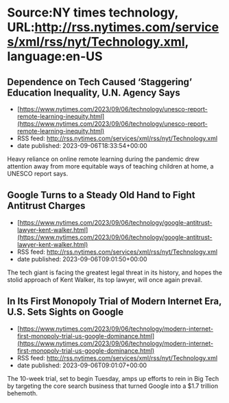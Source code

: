 # Source:NY times technology, URL:http://rss.nytimes.com/services/xml/rss/nyt/Technology.xml, language:en-US

## Dependence on Tech Caused ‘Staggering’ Education Inequality, U.N. Agency Says
 - [https://www.nytimes.com/2023/09/06/technology/unesco-report-remote-learning-inequity.html](https://www.nytimes.com/2023/09/06/technology/unesco-report-remote-learning-inequity.html)
 - RSS feed: http://rss.nytimes.com/services/xml/rss/nyt/Technology.xml
 - date published: 2023-09-06T18:33:54+00:00

Heavy reliance on online remote learning during the pandemic drew attention away from more equitable ways of teaching children at home, a UNESCO report says.

## Google Turns to a Steady Old Hand to Fight Antitrust Charges
 - [https://www.nytimes.com/2023/09/06/technology/google-antitrust-lawyer-kent-walker.html](https://www.nytimes.com/2023/09/06/technology/google-antitrust-lawyer-kent-walker.html)
 - RSS feed: http://rss.nytimes.com/services/xml/rss/nyt/Technology.xml
 - date published: 2023-09-06T09:01:50+00:00

The tech giant is facing the greatest legal threat in its history, and hopes the stolid approach of Kent Walker, its top lawyer, will once again prevail.

## In Its First Monopoly Trial of Modern Internet Era, U.S. Sets Sights on Google
 - [https://www.nytimes.com/2023/09/06/technology/modern-internet-first-monopoly-trial-us-google-dominance.html](https://www.nytimes.com/2023/09/06/technology/modern-internet-first-monopoly-trial-us-google-dominance.html)
 - RSS feed: http://rss.nytimes.com/services/xml/rss/nyt/Technology.xml
 - date published: 2023-09-06T09:01:07+00:00

The 10-week trial, set to begin Tuesday, amps up efforts to rein in Big Tech by targeting the core search business that turned Google into a $1.7 trillion behemoth.

